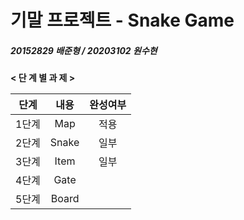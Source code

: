 # 기말 프로젝트 - Snake Game 

##### 20152829 배준형 / 20203102 원수현

**< 단 계 별 과 제 >**

| 단계 | 내용 | 완성여부 |
| :---: | :---: | :---: |
|  1단계   | Map | 적용 |
| 2단계 | Snake | 일부 |
| 3단계 | Item | 일부 |
| 4단계 | Gate |  |
| 5단계 | Board |  |
